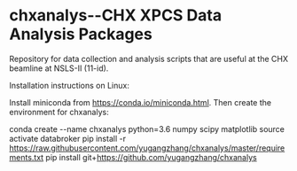 chxanalys--CHX XPCS Data Analysis Packages
========

Repository for data collection and analysis scripts that are useful at the
CHX beamline at NSLS-II (11-id).

Installation instructions on Linux:

Install miniconda from https://conda.io/miniconda.html. Then create the environment for chxanalys:

conda create --name chxanalys python=3.6 numpy scipy matplotlib
source activate databroker
pip install -r https://raw.githubusercontent.com/yugangzhang/chxanalys/master/requirements.txt
pip install git+https://github.com/yugangzhang/chxanalys
